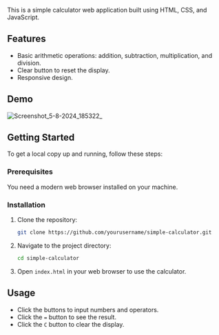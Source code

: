 
This is a simple calculator web application built using HTML, CSS, and JavaScript.

## Features

- Basic arithmetic operations: addition, subtraction, multiplication, and division.
- Clear button to reset the display.
- Responsive design.

## Demo

![Screenshot_5-8-2024_185322_](https://github.com/user-attachments/assets/3e171a9c-b758-43b0-a51f-cb05f992d72f)

## Getting Started

To get a local copy up and running, follow these steps:

### Prerequisites

You need a modern web browser installed on your machine.

### Installation

1. Clone the repository:

    ```bash
    git clone https://github.com/yourusername/simple-calculator.git
    ```

2. Navigate to the project directory:

    ```bash
    cd simple-calculator
    ```

3. Open `index.html` in your web browser to use the calculator.

## Usage

- Click the buttons to input numbers and operators.
- Click the `=` button to see the result.
- Click the `C` button to clear the display.



